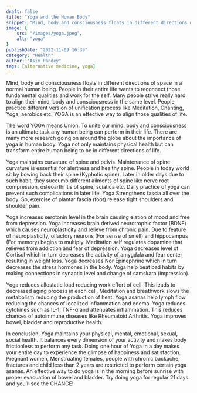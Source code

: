 ```yaml
---
draft: false
title: "Yoga and the Human Body"
snippet: "Mind, body and consciousness floats in different directions of space in a normal human being. People in their entire life wants to reconnect those fundamental qualities and work for the self."
image: {
    src: "/images/yoga.jpeg",
    alt: "yoga"
}
publishDate: "2022-11-09 16:39"
category: "Health"
author: "Asim Pandey"
tags: [alternative medicine, yoga]
---
```


Mind, body and consciousness floats in different directions of space in a normal human being. People in their entire life wants to reconnect those fundamental qualities and work for the self. Many people strive really hard to align their mind, body and consciousness in the same level. People practice different version of unification process like Meditation, Chanting, Yoga, aerobics etc. YOGA is an effective way to align those qualities of life.

The word YOGA means Union. To unite our mind, body and consciousness is an ultimate task any human being can perform in their life. There are many more research going on around the globe about the importance of yoga in human body. Yoga not only maintains physical health but can transform entire human being to be in different directions of life.

Yoga maintains curvature of spine and pelvis. Maintenance of spine curvature is essential for alertness and healthy spine. People in today world sit by bowing back their spine (Kyphotic spine). Later in older days due to such habit, they succumb different ailments of spine like nerve root compression, osteoarthritis of spine, sciatica etc. Daily practice of yoga can prevent such complications in later life. Yoga Strengthens fascia all over the body. So, exercise of plantar fascia (foot) release tight shoulders and shoulder pain.

Yoga increases serotonin level in the brain causing elation of mood and free from depression. Yoga increases brain derived neurotrophic factor (BDNF) which causes neuroplasticity and relieve from chronic pain. Due to feature of neuroplasticity, olfactory neurons (For sense of smell) and hippocampus (For memory) begins to multiply. Meditation self regulates dopamine that relieves from addiction and fear of depression. Yoga decreases level of Cortisol which in turn decreases the activity of amygdala and fear center resulting in weight loss. Yoga decreases Nor Epinephrine which in turn decreases the stress hormones in the body. Yoga help beat bad habits by making connections in synaptic level and change of samskara (impression).

Yoga reduces allostatic load reducing work effort of cell. This leads to decreased aging process in each cell. Meditation and breathwork slows the metabolism reducing the production of heat. Yoga asanas help lymph flow reducing the chances of localized inflammation and edema. Yoga reduces cytokines such as IL-1, TNF-α and attenuates inflammation. This reduces chances of autoimmune diseases like Rheumatoid Arthritis. Yoga improves bowel, bladder and reproductive health.

In conclusion, Yoga maintains your physical, mental, emotional, sexual, social health. It balances every dimension of your activity and makes body frictionless to perform any task. Doing one hour of Yoga in a day makes your entire day to experience the glimpse of happiness and satisfaction. Pregnant women, Menstruating females, people with chronic backache, fractures and child less than 2 years are restricted to perform certain yoga asanas. An effective way to do yoga is in the morning before sunrise with proper evacuation of bowel and bladder. Try doing yoga for regular 21 days and you’ll see the CHANGE!